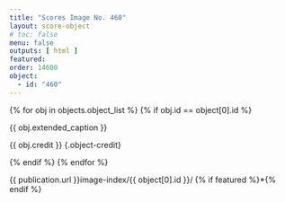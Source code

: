 ```yaml
---
title: "Scores Image No. 460"
layout: score-object
# toc: false
menu: false
outputs: [ html ]
featured: 
order: 14600
object:
  - id: "460"
---
```


{% for obj in objects.object_list %}
{% if obj.id == object[0].id %}

{{ obj.extended_caption }}

{{ obj.credit }} {.object-credit}

{% endif %}
{% endfor %}

<div class="object-credit object-url is-print-only">

{{ publication.url }}image-index/{{ object[0].id }}/ {% if featured %}*{% endif %}

</div>
